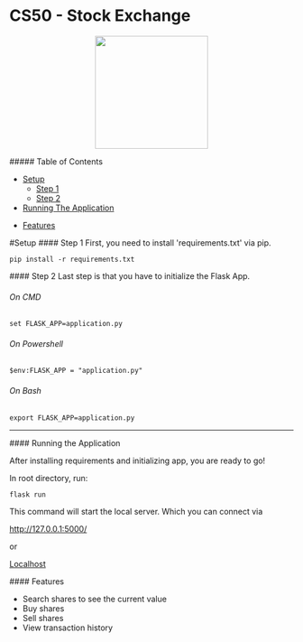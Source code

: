 
# CS50 -  Stock Exchange
<p align="center">
  <img width="200" height="200" src="https://encrypted-tbn0.gstatic.com/images?q=tbn:ANd9GcSCx166ijuW_yTBd_sdrpwibXRzyVgyPVMvNA&usqp=CAU">
</p>
##### Table of Contents

+ [Setup](#setup)
    + [Step 1](#Step1)
    + [Step 2](#Step2)
+ [Running The Application](#app)  
- [Features](#features)

<a name="setup"/>
#Setup

<a name="step1"/>
#### Step 1
First, you need to install 'requirements.txt' via pip.

`pip install -r requirements.txt`

<a name="step2"/>
#### Step 2
Last step is that you have to initialize the Flask App.

###### On CMD

`set FLASK_APP=application.py`

###### On Powershell

`$env:FLASK_APP = "application.py"`

###### On Bash

`export FLASK_APP=application.py`

---
<a name="app"/>
#### Running the Application

After installing requirements and initializing app, you are ready to go!

In root directory, run:

`flask run`

This command will start the local server. Which you can connect via 

http://127.0.0.1:5000/

or 

[Localhost](http://127.0.0.1:5000/)

<a name="features"/>
#### Features

- Search shares to see the current value 
- Buy shares
- Sell shares
- View transaction history

